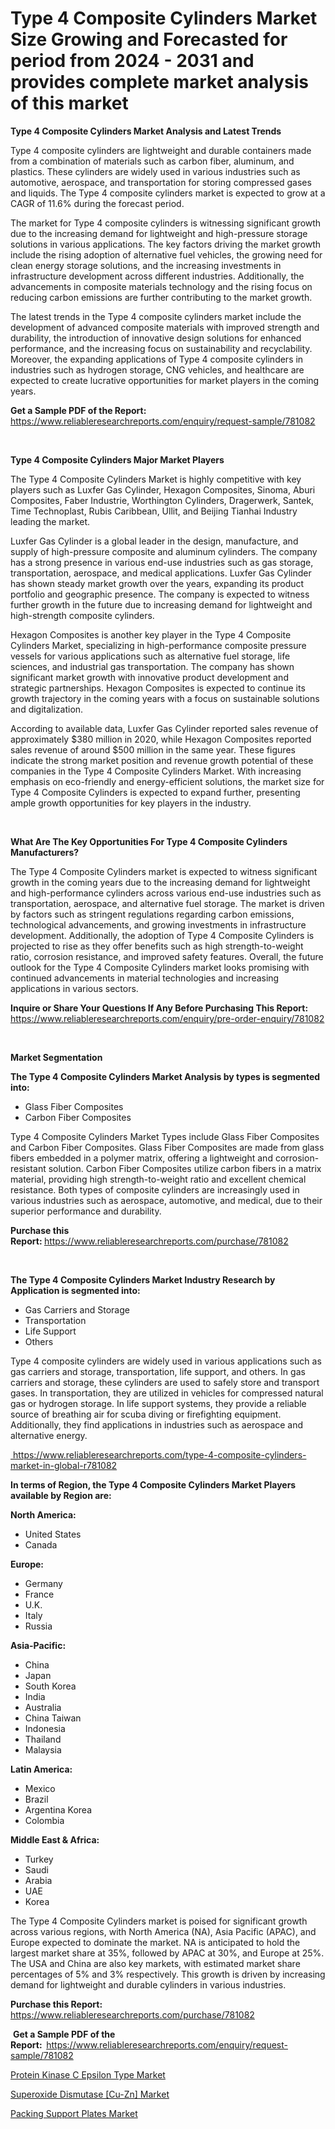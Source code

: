 <p><h1>Type 4 Composite Cylinders Market Size Growing and Forecasted for period from 2024 - 2031 and provides complete market analysis of this market</h1></p><p><strong>Type 4 Composite Cylinders Market Analysis and Latest Trends</strong></p>
<p><p>Type 4 composite cylinders are lightweight and durable containers made from a combination of materials such as carbon fiber, aluminum, and plastics. These cylinders are widely used in various industries such as automotive, aerospace, and transportation for storing compressed gases and liquids. The Type 4 composite cylinders market is expected to grow at a CAGR of 11.6% during the forecast period.</p><p>The market for Type 4 composite cylinders is witnessing significant growth due to the increasing demand for lightweight and high-pressure storage solutions in various applications. The key factors driving the market growth include the rising adoption of alternative fuel vehicles, the growing need for clean energy storage solutions, and the increasing investments in infrastructure development across different industries. Additionally, the advancements in composite materials technology and the rising focus on reducing carbon emissions are further contributing to the market growth.</p><p>The latest trends in the Type 4 composite cylinders market include the development of advanced composite materials with improved strength and durability, the introduction of innovative design solutions for enhanced performance, and the increasing focus on sustainability and recyclability. Moreover, the expanding applications of Type 4 composite cylinders in industries such as hydrogen storage, CNG vehicles, and healthcare are expected to create lucrative opportunities for market players in the coming years.</p></p>
<p><strong>Get a Sample PDF of the Report:&nbsp;</strong> <a href="https://www.reliableresearchreports.com/enquiry/request-sample/781082">https://www.reliableresearchreports.com/enquiry/request-sample/781082</a></p>
<p>&nbsp;</p>
<p><strong>Type 4 Composite Cylinders Major Market Players</strong></p>
<p><p>The Type 4 Composite Cylinders Market is highly competitive with key players such as Luxfer Gas Cylinder, Hexagon Composites, Sinoma, Aburi Composites, Faber Industrie, Worthington Cylinders, Dragerwerk, Santek, Time Technoplast, Rubis Caribbean, Ullit, and Beijing Tianhai Industry leading the market. </p><p>Luxfer Gas Cylinder is a global leader in the design, manufacture, and supply of high-pressure composite and aluminum cylinders. The company has a strong presence in various end-use industries such as gas storage, transportation, aerospace, and medical applications. Luxfer Gas Cylinder has shown steady market growth over the years, expanding its product portfolio and geographic presence. The company is expected to witness further growth in the future due to increasing demand for lightweight and high-strength composite cylinders.</p><p>Hexagon Composites is another key player in the Type 4 Composite Cylinders Market, specializing in high-performance composite pressure vessels for various applications such as alternative fuel storage, life sciences, and industrial gas transportation. The company has shown significant market growth with innovative product development and strategic partnerships. Hexagon Composites is expected to continue its growth trajectory in the coming years with a focus on sustainable solutions and digitalization.</p><p>According to available data, Luxfer Gas Cylinder reported sales revenue of approximately $380 million in 2020, while Hexagon Composites reported sales revenue of around $500 million in the same year. These figures indicate the strong market position and revenue growth potential of these companies in the Type 4 Composite Cylinders Market. With increasing emphasis on eco-friendly and energy-efficient solutions, the market size for Type 4 Composite Cylinders is expected to expand further, presenting ample growth opportunities for key players in the industry.</p></p>
<p>&nbsp;</p>
<p><strong>What Are The Key Opportunities For Type 4 Composite Cylinders Manufacturers?</strong></p>
<p><p>The Type 4 Composite Cylinders market is expected to witness significant growth in the coming years due to the increasing demand for lightweight and high-performance cylinders across various end-use industries such as transportation, aerospace, and alternative fuel storage. The market is driven by factors such as stringent regulations regarding carbon emissions, technological advancements, and growing investments in infrastructure development. Additionally, the adoption of Type 4 Composite Cylinders is projected to rise as they offer benefits such as high strength-to-weight ratio, corrosion resistance, and improved safety features. Overall, the future outlook for the Type 4 Composite Cylinders market looks promising with continued advancements in material technologies and increasing applications in various sectors.</p></p>
<p><strong>Inquire or Share Your Questions If Any Before Purchasing This Report:</strong> <a href="https://www.reliableresearchreports.com/enquiry/pre-order-enquiry/781082">https://www.reliableresearchreports.com/enquiry/pre-order-enquiry/781082</a></p>
<p>&nbsp;</p>
<p><strong>Market Segmentation</strong></p>
<p><strong>The Type 4 Composite Cylinders Market Analysis by types is segmented into:</strong></p>
<p><ul><li>Glass Fiber Composites</li><li>Carbon Fiber Composites</li></ul></p>
<p><p>Type 4 Composite Cylinders Market Types include Glass Fiber Composites and Carbon Fiber Composites. Glass Fiber Composites are made from glass fibers embedded in a polymer matrix, offering a lightweight and corrosion-resistant solution. Carbon Fiber Composites utilize carbon fibers in a matrix material, providing high strength-to-weight ratio and excellent chemical resistance. Both types of composite cylinders are increasingly used in various industries such as aerospace, automotive, and medical, due to their superior performance and durability.</p></p>
<p><strong>Purchase this Report:&nbsp;</strong><a href="https://www.reliableresearchreports.com/purchase/781082">https://www.reliableresearchreports.com/purchase/781082</a></p>
<p>&nbsp;</p>
<p><strong>The Type 4 Composite Cylinders Market Industry Research by Application is segmented into:</strong></p>
<p><ul><li>Gas Carriers and Storage</li><li>Transportation</li><li>Life Support</li><li>Others</li></ul></p>
<p><p>Type 4 composite cylinders are widely used in various applications such as gas carriers and storage, transportation, life support, and others. In gas carriers and storage, these cylinders are used to safely store and transport gases. In transportation, they are utilized in vehicles for compressed natural gas or hydrogen storage. In life support systems, they provide a reliable source of breathing air for scuba diving or firefighting equipment. Additionally, they find applications in industries such as aerospace and alternative energy.</p></p>
<p><a href="https://www.reliableresearchreports.com/type-4-composite-cylinders-market-in-global-r781082">&nbsp;https://www.reliableresearchreports.com/type-4-composite-cylinders-market-in-global-r781082</a></p>
<p><strong>In terms of Region, the Type 4 Composite Cylinders Market Players available by Region are:</strong></p>
<p>
    <p> <strong> North America: </strong>
        <ul>
            <li>United States</li>
            <li>Canada</li>
        </ul>
        </p> 
    <p> <strong> Europe: </strong>
        <ul>
            <li>Germany</li>
            <li>France</li>
            <li>U.K.</li>
            <li>Italy</li>
            <li>Russia</li>
        </ul>
        </p> 
    <p> <strong> Asia-Pacific: </strong>
        <ul>
            <li>China</li>
            <li>Japan</li>
            <li>South Korea</li>
            <li>India</li>
            <li>Australia</li>
            <li>China Taiwan</li>
            <li>Indonesia</li>
            <li>Thailand</li>
            <li>Malaysia</li>
        </ul>
        </p> 
    <p> <strong> Latin America: </strong>
        <ul>
            <li>Mexico</li>
            <li>Brazil</li>
            <li>Argentina Korea</li>
            <li>Colombia</li>
        </ul>
        </p> 
    <p> <strong> Middle East & Africa: </strong>
        <ul>
            <li>Turkey</li>
            <li>Saudi</li>
            <li>Arabia</li>
            <li>UAE</li>
            <li>Korea</li>
        </ul>
    </p>
    </p>
<p><p>The Type 4 Composite Cylinders market is poised for significant growth across various regions, with North America (NA), Asia Pacific (APAC), and Europe expected to dominate the market. NA is anticipated to hold the largest market share at 35%, followed by APAC at 30%, and Europe at 25%. The USA and China are also key markets, with estimated market share percentages of 5% and 3% respectively. This growth is driven by increasing demand for lightweight and durable cylinders in various industries.</p></p>
<p><strong>Purchase this Report: </strong><a href="https://www.reliableresearchreports.com/purchase/781082">https://www.reliableresearchreports.com/purchase/781082</a></p>
<p>&nbsp;<strong>Get a Sample PDF of the Report:&nbsp;&nbsp;</strong><a href="https://www.reliableresearchreports.com/enquiry/request-sample/781082">https://www.reliableresearchreports.com/enquiry/request-sample/781082</a></p>
<p><strong></strong></p>
<p><p><a href="https://github.com/luckyshygirl/Market-Research-Report-List-5/blob/main/protein-kinase-c-epsilon-type-market.md">Protein Kinase C Epsilon Type Market</a></p><p><a href="https://github.com/vimar16th/Market-Research-Report-List-5/blob/main/superoxide-dismutase-cu-zn-market.md">Superoxide Dismutase [Cu-Zn] Market</a></p><p><a href="https://github.com/JameTravis/Market-Research-Report-List-6/blob/main/packing-support-plates-market.md">Packing Support Plates Market</a></p></p>
